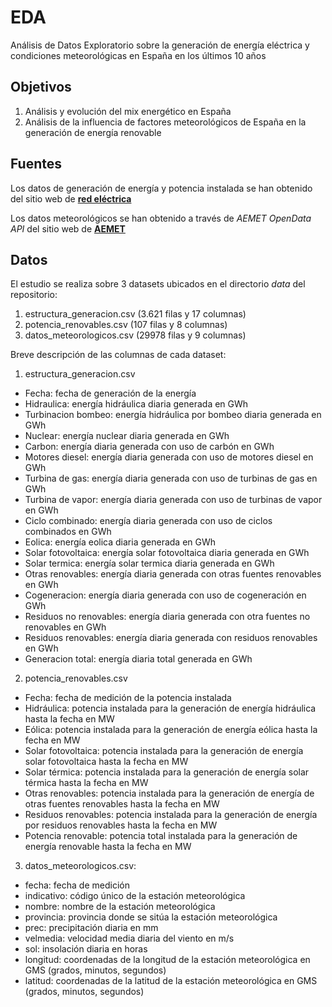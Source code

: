# EDA
Análisis de Datos Exploratorio sobre la generación de energía eléctrica y condiciones meteorológicas en España en los últimos 10 años

## Objetivos
1. Análisis y evolución del mix energético en España
2. Análisis de la influencia de factores meteorológicos de España en la generación de energía renovable

## Fuentes
Los datos de generación de energía y potencia instalada se han obtenido del sitio web de [**red eléctrica**](https://www.ree.es/es/datos/generacion)

Los datos meteorológicos se han obtenido a través de *AEMET OpenData API* del sitio web de [**AEMET**](https://opendata.aemet.es/centrodedescargas/inicio)

## Datos
El estudio se realiza sobre 3 datasets ubicados en el directorio *data* del repositorio:
1. estructura_generacion.csv (3.621 filas y 17 columnas)
2. potencia_renovables.csv (107 filas y 8 columnas)
3. datos_meteorologicos.csv (29978 filas y 9 columnas)

Breve descripción de las columnas de cada dataset:

1. estructura_generacion.csv
* Fecha: fecha de generación de la energía
* Hidraulica: energía hidráulica diaria generada en GWh
* Turbinacion bombeo: energía hidráulica por bombeo diaria generada en GWh
* Nuclear: energía nuclear diaria generada en GWh
* Carbon: energía diaria generada con uso de carbón en GWh
* Motores diesel: energía diaria generada con uso de motores diesel en GWh
* Turbina de gas: energía diaria generada con uso de turbinas de gas en GWh
* Turbina de vapor: energía diaria generada con uso de turbinas de vapor en GWh
* Ciclo combinado: energía diaria generada con uso de ciclos combinados en GWh
* Eolica: energía eolica diaria generada en GWh
* Solar fotovoltaica: energía solar fotovoltaica diaria generada en GWh
* Solar termica: energía solar termica diaria generada en GWh
* Otras renovables: energía diaria generada con otras fuentes renovables en GWh
* Cogeneracion: energía diaria generada con uso de cogeneración en GWh
* Residuos no renovables: energía diaria generada con otra fuentes no renovables en GWh
* Residuos renovables: energía diaria generada con residuos renovables en GWh
* Generacion total: energía diaria total generada en GWh

2. potencia_renovables.csv
* Fecha: fecha de medición de la potencia instalada
* Hidráulica: potencia instalada para la generación de energía hidráulica hasta la fecha en MW
* Eólica: potencia instalada para la generación de energía eólica hasta la fecha en MW
* Solar fotovoltaica: potencia instalada para la generación de energía solar fotovoltaica hasta la fecha en MW
* Solar térmica: potencia instalada para la generación de energía solar térmica hasta la fecha en MW
* Otras renovables: potencia instalada para la generación de energía de otras fuentes renovables hasta la fecha en MW
* Residuos renovables: potencia instalada para la generación de energía por residuos renovables hasta la fecha en MW
* Potencia renovable: potencia total instalada para la generación de energía renovable hasta la fecha en MW

3. datos_meteorologicos.csv:
* fecha: fecha de medición
* indicativo: código único de la estación meteorológica
* nombre: nombre de la estación meteorológica
* provincia: provincia donde se sitúa la estación meteorológica
* prec: precipitación diaria en mm
* velmedia: velocidad media diaria del viento en m/s
* sol: insolación diaria en horas
* longitud: coordenadas de la longitud de la estación meteorológica en GMS (grados, minutos, segundos)
* latitud: coordenadas de la latitud de la estación meteorológica en GMS (grados, minutos, segundos)
